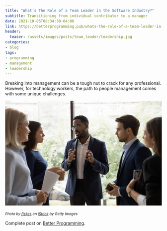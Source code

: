 ```yaml
---
title: "What’s The Role of a Team Leader in the Software Industry?"
subtitle: Transitioning from individual contributor to a manager
date: 2021-10-05T08:34:30-04:00
link: https://betterprogramming.pub/whats-the-role-of-a-team-leader-in-the-software-industry-f1c29ac6b37d
header:
  teaser: /assets/images/posts/team_leader/leadership.jpg
categories:
- blog
tags:
- programming
- management
- leadership
---
```


Breaking into management can be a tough nut to crack for any professional. However, for technology workers, the path to 
people management comes with some unique challenges.

![Leadership](/assets/images/posts/team_leader/leadership.jpg)

_<small>Photo by [fizkes](https://www.istockphoto.com/portfolio/fizkes?mediatype=photography) on [iStock](https://www.istockphoto.com) by Getty Images</small>_

Complete post on [Better Programming](https://betterprogramming.pub/whats-the-role-of-a-team-leader-in-the-software-industry-f1c29ac6b37d).